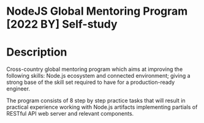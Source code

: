 # NodeJS Global Mentoring Program [2022 BY] Self-study

# Description
Cross-country global mentoring program which aims at improving the following skills: Node.js ecosystem and connected environment; giving a strong base of the skill set required to have for a production-ready engineer.

The program consists of 8 step by step practice tasks that will result in practical experience working with Node.js artifacts implementing partials of RESTful API web server and relevant components.
